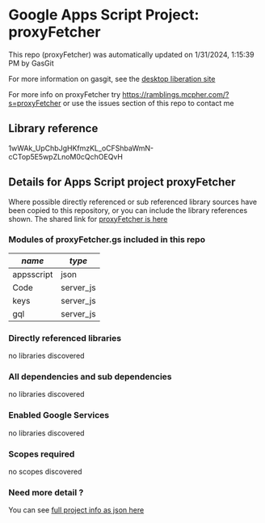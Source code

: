 # Google Apps Script Project: proxyFetcher
This repo (proxyFetcher) was automatically updated on 1/31/2024, 1:15:39 PM by GasGit

For more information on gasgit, see the [desktop liberation site](https://ramblings.mcpher.com/drive-sdk-and-github/migrategasgit/ "desktop liberation")

For more info on proxyFetcher try https://ramblings.mcpher.com/?s=proxyFetcher or use the issues section of this repo to contact me
## Library reference
1wWAk_UpChbJgHKfmzKL_oCFShbaWmN-cCTop5E5wpZLnoM0cQchOEQvH


## Details for Apps Script project proxyFetcher
Where possible directly referenced or sub referenced library sources have been copied to this repository, or you can include the library references shown. 
The shared link for [proxyFetcher is here](https://script.google.com/d/1wWAk_UpChbJgHKfmzKL_oCFShbaWmN-cCTop5E5wpZLnoM0cQchOEQvH/edit?usp=sharing "open in the GAS IDE")

### Modules of proxyFetcher.gs included in this repo
*name*|*type*
--- | --- 
appsscript| json
Code| server_js
keys| server_js
gql| server_js
### Directly referenced libraries
no libraries discovered
### All dependencies and sub dependencies
no libraries discovered
### Enabled Google Services
no libraries discovered
### Scopes required
no scopes discovered
### Need more detail ?
You can see [full project info as json here](info.json)
